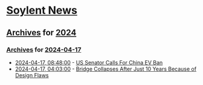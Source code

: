 # [Soylent News](../../../README.md)

## [Archives](../../index.md) for [2024](../index.md)

### [Archives](../../index.md) for [2024-04-17](index.md)

* [2024-04-17, 08:48:00](https://soylentnews.org/politics/article.pl?sid=24/04/16/130256&from=rss) - [US Senator Calls For China EV Ban ](https://soylentnews.org/politics/article.pl?sid=24/04/16/130256&from=rss)
* [2024-04-17, 04:03:00](https://soylentnews.org/article.pl?sid=24/04/16/1256212&from=rss) - [Bridge Collapses After Just 10 Years Because of Design Flaws](https://soylentnews.org/article.pl?sid=24/04/16/1256212&from=rss)
